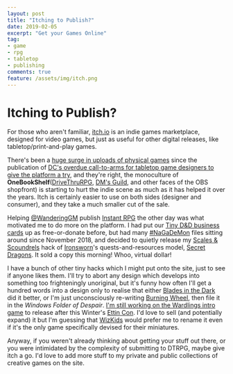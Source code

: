 ```yaml
---
layout: post
title: "Itching to Publish?"
date: 2019-02-05
excerpt: "Get your Games Online"
tag:
- game
- rpg
- tabletop
- publishing
comments: true
feature: /assets/img/itch.png
---
```


# Itching to Publish?

For those who aren't familiar, [itch.io](https://itch.io) is an indie games marketplace, designed for video games, but just as useful for other digital releases, like tabletop/print-and-play games.

There's been a [huge surge in uploads of physical games](https://itch.io/physical-games) since the publication of [DC's overdue call-to-arms for tabletop game designers to give the platform a try](https://medium.com/@davidcollins562/if-youve-been-keepin-up-with-the-dialogue-that-s-been-brewing-on-twitter-much-of-which-has-been-1c6e55033d1a), and they're right, the monoculture of **OneBookShelf**([DriveThruRPG](https://www.drivethrurpg.com/), [DM's Guild](https://www.dmsguild.com/), and other faces of the OBS shopfront) is starting to hurt the indie scene as much as it has helped it over the years. Itch is certainly easier to use on both sides (designer and consumer), and they take a much smaller cut of the sale.

Helping [@WanderingGM](https://twitter.com/wanderinggm) publish [Instant RPG](https://wanderinggm.itch.io/instant-rpg) the other day was what motivated me to do more on the platform. I had put our [Tiny D&D business cards](https://ettincon.itch.io/t-d-n-d) up as free-or-donate before, but had many [#NaGaDeMon](https://nagademon.org/about/) files sitting around since November 2018, and decided to quietly release my [Scales & Scoundrels](https://imagecomics.com/comics/releases/scales-scoundrels-1) hack of [Ironsworn](https://www.ironswornrpg.com/)'s quests-and-resources model, [Secret Dragons](https://elstiko.itch.io/secret-dragons). It sold a copy this morning! Whoo, virtual dollar!

I have a bunch of other tiny hacks which I might put onto the site, just to see if anyone likes them. I'll try to abort any design which develops into something too frighteningly unoriginal, but it's funny how often I'll get a hundred words into a design only to realise that either [Blades in the Dark](https://bladesinthedark.com/) did it better, or I'm just unconsciously re-writing [Burning Wheel](https://www.burningwheel.com/), then file it in the *Windows Folder of Despair*. [I'm still working on the Wardlings intro game](https://elstiko.github.io/Revising-Wardlings/) to release after this Winter's [Ettin Con](https://EttinCon.org). I'd love to sell (and potentially expand) it but I'm guessing that [WizKids](https://wizkids.com/wardlings) would prefer me to rename it even if it's the only game specifically devised for their miniatures.

Anyway, if you weren't already thinking about getting your stuff out there, or you were intimidated by the complexity of submitting to DTRPG, maybe give itch a go. I'd love to add more stuff to my private and public collections of creative games on the site.